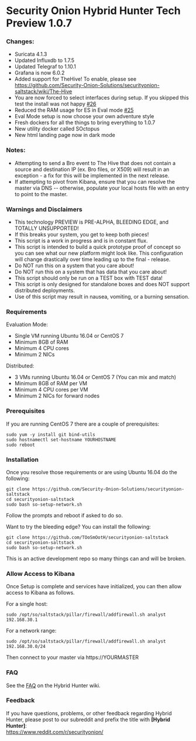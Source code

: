 # Security Onion Hybrid Hunter Tech Preview 1.0.7

### Changes:
- Suricata 4.1.3
- Updated Influxdb to 1.7.5
- Updated Telegraf to 1.10.1
- Grafana is now 6.0.2
- Added support for TheHive! To enable, please see https://github.com/Security-Onion-Solutions/securityonion-saltstack/wiki/The-Hive
- You are now forced to select interfaces during setup. If you skipped this test the install was not happy [#26](https://github.com/Security-Onion-Solutions/securityonion-saltstack/issues/26)
- Reduced the RAM usage for ES in Eval mode [#25](https://github.com/Security-Onion-Solutions/securityonion-saltstack/issues/26)
- Eval Mode setup is now choose your own adventure style
- Fresh dockers for all the things to bring everything to 1.0.7
- New utility docker called SOctopus
- New html landing page now in dark mode


### Notes:
- Attempting to send a Bro event to The Hive that does not contain a source and destination IP (ex. Bro files, or X509) will result in an exception - a fix for this will be implemented in the next release.
- If attempting to pivot from Kibana, ensure that you can resolve the master via DNS -- otherwise, populate your local hosts file with an entry to point to the master.

### Warnings and Disclaimers

- This technology PREVIEW is PRE-ALPHA, BLEEDING EDGE, and TOTALLY UNSUPPORTED!  
- If this breaks your system, you get to keep both pieces!  
- This script is a work in progress and is in constant flux.  
- This script is intended to build a quick prototype proof of concept so you can see what our new platform might look like.  This configuration will change drastically over time leading up to the final - release.  
- Do NOT run this on a system that you care about!  
- Do NOT run this on a system that has data that you care about!  
- This script should only be run on a TEST box with TEST data!  
- This script is only designed for standalone boxes and does NOT support distributed deployments.  
- Use of this script may result in nausea, vomiting, or a burning sensation.  

### Requirements

Evaluation Mode:

- Single VM running Ubuntu 16.04 or CentOS 7
- Minimum 8GB of RAM
- Minimum 4 CPU cores
- Minimum 2 NICs

Distributed:

- 3 VMs running Ubuntu 16.04 or CentOS 7 (You can mix and match)
- Minimum 8GB of RAM per VM
- Minimum 4 CPU cores per VM
- Minimum 2 NICs for forward nodes

### Prerequisites

If you are running CentOS 7 there are a couple of prerequisites:

```
sudo yum -y install git bind-utils
sudo hostnamectl set-hostname YOURHOSTNAME
sudo reboot
```

### Installation

Once you resolve those requirements or are using Ubuntu 16.04 do the following:

```
git clone https://github.com/Security-Onion-Solutions/securityonion-saltstack
cd securityonion-saltstack
sudo bash so-setup-network.sh
```
Follow the prompts and reboot if asked to do so.

Want to try the bleeding edge? You can install the following:
```
git clone https://github.com/TOoSmOotH/securityonion-saltstack
cd securityonion-saltstack
sudo bash so-setup-network.sh
```
This is an active development repo so many things can and will be broken.

### Allow Access to Kibana
Once Setup is complete and services have initialized, you can then allow access to Kibana as follows.

For a single host:
```
sudo /opt/so/saltstack/pillar/firewall/addfirewall.sh analyst 192.168.30.1
```
For a network range:
```
sudo /opt/so/saltstack/pillar/firewall/addfirewall.sh analyst 192.168.30.0/24
```
Then connect to your master via https://YOURMASTER

### FAQ
See the [FAQ](https://github.com/Security-Onion-Solutions/securityonion-saltstack/wiki/FAQ) on the Hybrid Hunter wiki.

### Feedback
If you have questions, problems, or other feedback regarding Hybrid Hunter, please post to our subreddit and prefix the title with **[Hybrid Hunter]**:<br>
https://www.reddit.com/r/securityonion/
